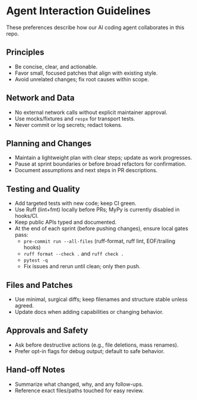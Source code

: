# Agent Interaction Guidelines

These preferences describe how our AI coding agent collaborates in this repo.

## Principles

- Be concise, clear, and actionable.
- Favor small, focused patches that align with existing style.
- Avoid unrelated changes; fix root causes within scope.

## Network and Data

- No external network calls without explicit maintainer approval.
- Use mocks/fixtures and `respx` for transport tests.
- Never commit or log secrets; redact tokens.

## Planning and Changes

- Maintain a lightweight plan with clear steps; update as work progresses.
- Pause at sprint boundaries or before broad refactors for confirmation.
- Document assumptions and next steps in PR descriptions.

## Testing and Quality

- Add targeted tests with new code; keep CI green.
- Use Ruff (lint+fmt) locally before PRs; MyPy is currently disabled in hooks/CI.
- Keep public APIs typed and documented.
- At the end of each sprint (before pushing changes), ensure local gates pass:
  - `pre-commit run --all-files` (ruff-format, ruff lint, EOF/trailing hooks)
  - `ruff format --check .` and `ruff check .`
  - `pytest -q`
  - Fix issues and rerun until clean; only then push.

## Files and Patches

- Use minimal, surgical diffs; keep filenames and structure stable unless agreed.
- Update docs when adding capabilities or changing behavior.

## Approvals and Safety

- Ask before destructive actions (e.g., file deletions, mass renames).
- Prefer opt-in flags for debug output; default to safe behavior.

## Hand-off Notes

- Summarize what changed, why, and any follow-ups.
- Reference exact files/paths touched for easy review.
